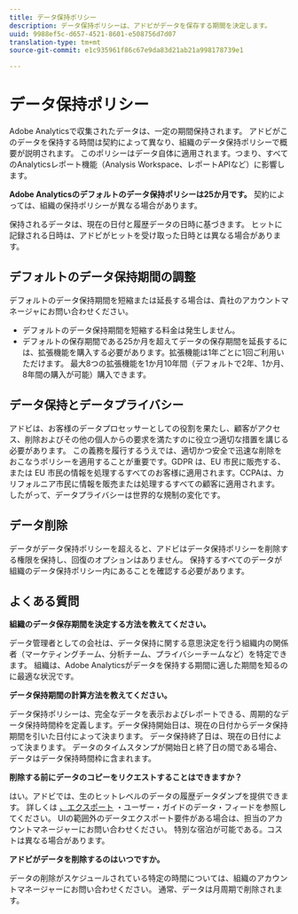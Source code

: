 ```yaml
---
title: データ保持ポリシー
description: データ保持ポリシーは、アドビがデータを保存する期間を決定します。
uuid: 9988ef5c-d657-4521-8601-e508756d7d07
translation-type: tm+mt
source-git-commit: e1c935961f86c67e9da83d21ab21a998178739e1

---
```



# データ保持ポリシー

Adobe Analyticsで収集されたデータは、一定の期間保持されます。 アドビがこのデータを保持する時間は契約によって異なり、組織のデータ保持ポリシーで概要が説明されます。 このポリシーはデータ自体に適用されます。つまり、すべてのAnalyticsレポート機能（Analysis Workspace、レポートAPIなど）に影響します。

**Adobe Analyticsのデフォルトのデータ保持ポリシーは25か月です。** 契約によっては、組織の保持ポリシーが異なる場合があります。

保持されるデータは、現在の日付と履歴データの日時に基づきます。 ヒットに記録される日時は、アドビがヒットを受け取った日時とは異なる場合があります。

## デフォルトのデータ保持期間の調整

デフォルトのデータ保持期間を短縮または延長する場合は、貴社のアカウントマネージャにお問い合わせください。

* デフォルトのデータ保持期間を短縮する料金は発生しません。
* デフォルトの保存期間である25か月を超えてデータの保存期間を延長するには、拡張機能を購入する必要があります。拡張機能は1年ごとに1回ご利用いただけます。 最大8つの拡張機能を1か月10年間（デフォルトで2年、1か月、8年間の購入が可能）購入できます。

## データ保持とデータプライバシー

アドビは、お客様のデータプロセッサーとしての役割を果たし、顧客がアクセス、削除およびその他の個人からの要求を満たすのに役立つ適切な措置を講じる必要があります。 この義務を履行するうえでは、適切かつ安全で迅速な削除をおこなうポリシーを適用することが重要です。GDPR は、EU 市民に販売する、または EU 市民の情報を処理するすべてのお客様に適用されます。CCPAは、カリフォルニア市民に情報を販売または処理するすべての顧客に適用されます。 したがって、データプライバシーは世界的な規制の変化です。

## データ削除

データがデータ保持ポリシーを超えると、アドビはデータ保持ポリシーを削除する権限を保持し、回復のオプションはありません。 保持するすべてのデータが組織のデータ保持ポリシー内にあることを確認する必要があります。

## よくある質問

**組織のデータ保存期間を決定する方法を教えてください。**

データ管理者としての会社は、データ保持に関する意思決定を行う組織内の関係者（マーケティングチーム、分析チーム、プライバシーチームなど）を特定できます。 組織は、Adobe Analyticsがデータを保持する期間に適した期間を知るのに最適な状況です。

**データ保持期間の計算方法を教えてください。**

データ保持ポリシーは、完全なデータを表示およびレポートできる、周期的なデータ保持時間枠を定義します。データ保持開始日は、現在の日付からデータ保持期間を引いた日付によって決まります。 データ保持終了日は、現在の日付によって決まります。 データのタイムスタンプが開始日と終了日の間である場合、データはデータ保持時間枠に含まれます。

**削除する前にデータのコピーをリクエストすることはできますか？**

はい。アドビでは、生のヒットレベルのデータの履歴データダンプを提供できます。 詳しくは [、エクスポート](/help/export/analytics-data-feed/data-feed-overview.md) ・ユーザー・ガイドのデータ・フィードを参照してください。 UIの範囲外のデータエクスポート要件がある場合は、担当のアカウントマネージャーにお問い合わせください。 特別な宿泊が可能である。コストは異なる場合があります。

**アドビがデータを削除するのはいつですか。**

データの削除がスケジュールされている特定の時間については、組織のアカウントマネージャーにお問い合わせください。 通常、データは月周期で削除されます。
